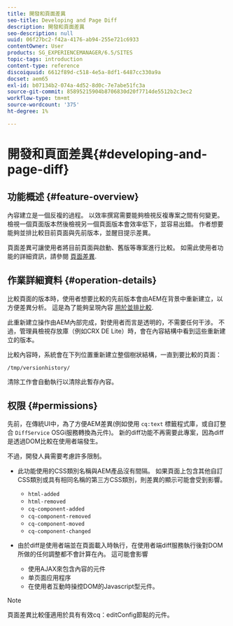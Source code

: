 ```yaml
---
title: 開發和頁面差異
seo-title: Developing and Page Diff
description: 開發和頁面差異
seo-description: null
uuid: 06f27bc2-f42a-4176-ab94-255e721c6933
contentOwner: User
products: SG_EXPERIENCEMANAGER/6.5/SITES
topic-tags: introduction
content-type: reference
discoiquuid: 6612f89d-c518-4e5a-8df1-6487cc330a9a
docset: aem65
exl-id: b07134b2-074a-4d52-8d0c-7e7abe51fc3a
source-git-commit: 85895215904b8706830d20f7714de5512b2c3ec2
workflow-type: tm+mt
source-wordcount: '375'
ht-degree: 1%

---
```


# 開發和頁面差異{#developing-and-page-diff}

## 功能概述 {#feature-overview}

內容建立是一個反複的過程。 以效率撰寫需要能夠檢視反複專案之間有何變更。 檢視一個頁面版本然後檢視另一個頁面版本會效率低下，並容易出錯。 作者想要能夠並排比較目前頁面與先前版本，並醒目提示差異。

頁面差異可讓使用者將目前頁面與啟動、舊版等專案進行比較。 如需此使用者功能的詳細資訊，請參閱 [頁面差異](/help/sites-authoring/page-diff.md).

## 作業詳細資料 {#operation-details}

比較頁面的版本時，使用者想要比較的先前版本會由AEM在背景中重新建立，以方便差異分析。 這是為了能夠呈現內容 [用於並排比較](/help/sites-developing/pagediff.md#operation-details).

此重新建立操作由AEM內部完成，對使用者而言是透明的，不需要任何干涉。 不過，管理員檢視存放庫（例如CRX DE Lite）時，會在內容結構中看到這些重新建立的版本。

比較內容時，系統會在下列位置重新建立整個樹狀結構，一直到要比較的頁面：

`/tmp/versionhistory/`

清除工作會自動執行以清除此暫存內容。

## 权限 {#permissions}

先前，在傳統UI中，為了方便AEM差異(例如使用 `cq:text` 標籤程式庫，或自訂整合 `DiffService` OSGi服務轉換為元件)。 新的diff功能不再需要此專案，因為diff是透過DOM比較在使用者端發生。

不過，開發人員需要考慮許多限制。

* 此功能使用的CSS類別名稱與AEM產品沒有間隔。 如果頁面上包含其他自訂CSS類別或具有相同名稱的第三方CSS類別，則差異的顯示可能會受到影響。

   * `html-added`
   * `html-removed`
   * `cq-component-added`
   * `cq-component-removed`
   * `cq-component-moved`
   * `cq-component-changed`

* 由於diff是使用者端並在頁面載入時執行，在使用者端diff服務執行後對DOM所做的任何調整都不會計算在內。 這可能會影響

   * 使用AJAX來包含內容的元件
   * 单页面应用程序
   * 在使用者互動時操控DOM的Javascript型元件。

>[!NOTE]
>
>頁面差異比較僅適用於具有有效cq：editConfig節點的元件。

